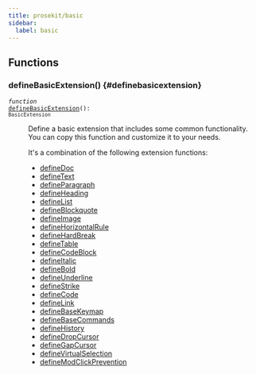 ```yaml
---
title: prosekit/basic
sidebar:
  label: basic
---
```


## Functions

### defineBasicExtension() {#definebasicextension}

<dl>

<dt>

<code data-typedoc-code><i>function</i> <i></i> <a id="definebasicextension" href="#definebasicextension">defineBasicExtension</a>(): `BasicExtension`</code>

</dt>

<dd>

Define a basic extension that includes some common functionality. You can
copy this function and customize it to your needs.

It's a combination of the following extension functions:

- [defineDoc](extensions/doc.md#definedoc)
- [defineText](extensions/text.md#definetext)
- [defineParagraph](extensions/paragraph.md#defineparagraph)
- [defineHeading](extensions/heading.md#defineheading)
- [defineList](extensions/list.md#definelist)
- [defineBlockquote](extensions/blockquote.md#defineblockquote)
- [defineImage](extensions/image.md#defineimage)
- [defineHorizontalRule](extensions/horizontal-rule.md#definehorizontalrule)
- [defineHardBreak](extensions/hard-break.md#definehardbreak)
- [defineTable](extensions/table.md#definetable)
- [defineCodeBlock](extensions/code-block.md#definecodeblock)
- [defineItalic](extensions/italic.md#defineitalic)
- [defineBold](extensions/bold.md#definebold)
- [defineUnderline](extensions/underline.md#defineunderline)
- [defineStrike](extensions/strike.md#definestrike)
- [defineCode](extensions/code.md#definecode)
- [defineLink](extensions/link.md#definelink)
- [defineBaseKeymap](core.md#definebasekeymap)
- [defineBaseCommands](core.md#definebasecommands)
- [defineHistory](core.md#definehistory)
- [defineDropCursor](extensions/drop-cursor.md#definedropcursor)
- [defineGapCursor](extensions/gap-cursor.md#definegapcursor)
- [defineVirtualSelection](extensions/virtual-selection.md#definevirtualselection)
- [defineModClickPrevention](extensions/mod-click-prevention.md#definemodclickprevention)

</dd>

</dl>
